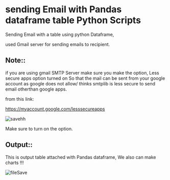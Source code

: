 # sending Email with Pandas dataframe table Python Scripts 

Sending Email with a table using python Dataframe,

used Gmail server for sending emails to recipient.

## Note::
if you are using gmail SMTP Server make sure you make the option, Less secure apps option turned on So that the mail can be sent from your google account as google does not allow/ thinks smtplib is less secure to send email otherthan google apps.

from this link: 

https://myaccount.google.com/lesssecureapps 



![savehh](https://user-images.githubusercontent.com/27301175/69547293-50602280-0fbb-11ea-9a2b-f96a62927580.png)

Make sure to turn on the option.


## Output::

This is output table attached with Pandas dataframe, We also can make charts !!!

![fileSave](https://user-images.githubusercontent.com/27301175/69548060-a5506880-0fbc-11ea-9157-713d07d38da0.png)


